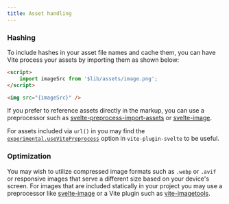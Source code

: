 ```yaml
---
title: Asset handling
---
```


### Hashing

To include hashes in your asset file names and cache them, you can have Vite process your assets by importing them as shown below:

```html
<script>
	import imageSrc from '$lib/assets/image.png';
</script>

<img src="{imageSrc}" />
```

If you prefer to reference assets directly in the markup, you can use a preprocessor such as [svelte-preprocess-import-assets](https://github.com/bluwy/svelte-preprocess-import-assets) or [svelte-image](https://github.com/matyunya/svelte-image).

For assets included via `url()` in you may find the [`experimental.useVitePreprocess`](https://github.com/sveltejs/vite-plugin-svelte/blob/main/docs/config.md#usevitepreprocess) option in `vite-plugin-svelte` to be useful.

### Optimization

You may wish to utilize compressed image formats such as `.webp` or `.avif` or responsive images that serve a different size based on your device's screen. For images that are included statically in your project you may use a preprocessor like [svelte-image](https://github.com/matyunya/svelte-image) or a Vite plugin such as [vite-imagetools](https://github.com/JonasKruckenberg/imagetools).
